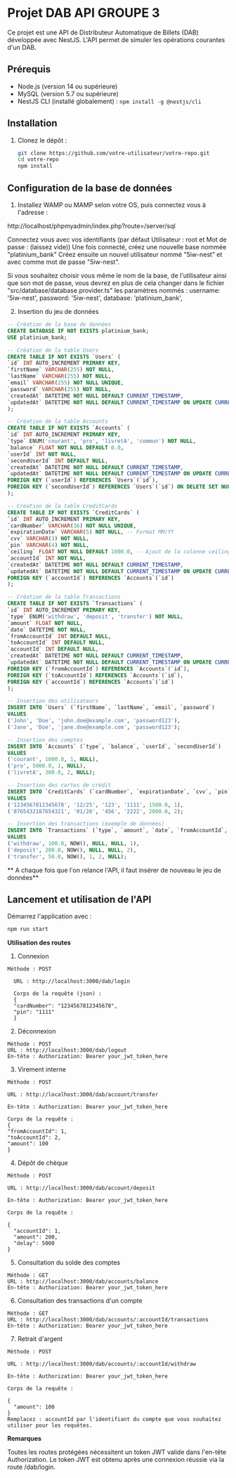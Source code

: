 # Projet DAB API GROUPE 3

Ce projet est une API de Distributeur Automatique de Billets (DAB) développée avec NestJS. L'API permet de simuler les opérations courantes d'un DAB.
## Prérequis

- Node.js (version 14 ou supérieure)
- MySQL (version 5.7 ou supérieure)
- NestJS CLI (installé globalement) : `npm install -g @nestjs/cli`

## Installation

1. Clonez le dépôt :

   ```bash
   git clone https://github.com/votre-utilisateur/votre-repo.git
   cd votre-repo
   npm install

## Configuration de la base de données

1. Installez WAMP ou MAMP selon votre OS, puis connectez vous à l'adresse : 

http://localhost/phpmyadmin/index.php?route=/server/sql

Connectez vous avec vos identifiants (par défaut Utilisateur : root et Mot de passe : (laissez vide))
Une fois connecté, créez une nouvelle base nommée "platinium_bank"
Créez ensuite un nouvel utilisateur nommé "5iw-nest" et avec comme mot de passe "5iw-nest".

Si vous souhaitez choisir vous même le nom de la base, de l'utilisateur ainsi que son mot de passe, vous devrez en plus de cela changer dans le fichier "src/database/database.provider.ts" les paramètres nommés :
  username: '5iw-nest',
  password: '5iw-nest',
  database: 'platinium_bank',

2. Insertion du jeu de données
   
  ```SQL
 -- Création de la base de données
CREATE DATABASE IF NOT EXISTS platinium_bank;
USE platinium_bank;

-- Création de la table Users
CREATE TABLE IF NOT EXISTS `Users` (
  `id` INT AUTO_INCREMENT PRIMARY KEY,
  `firstName` VARCHAR(255) NOT NULL,
  `lastName` VARCHAR(255) NOT NULL,
  `email` VARCHAR(255) NOT NULL UNIQUE,
  `password` VARCHAR(255) NOT NULL,
  `createdAt` DATETIME NOT NULL DEFAULT CURRENT_TIMESTAMP,
  `updatedAt` DATETIME NOT NULL DEFAULT CURRENT_TIMESTAMP ON UPDATE CURRENT_TIMESTAMP
);

-- Création de la table Accounts
CREATE TABLE IF NOT EXISTS `Accounts` (
  `id` INT AUTO_INCREMENT PRIMARY KEY,
  `type` ENUM('courant', 'pro', 'livretA', 'commun') NOT NULL,
  `balance` FLOAT NOT NULL DEFAULT 0.0,
  `userId` INT NOT NULL,
  `secondUserId` INT DEFAULT NULL,
  `createdAt` DATETIME NOT NULL DEFAULT CURRENT_TIMESTAMP,
  `updatedAt` DATETIME NOT NULL DEFAULT CURRENT_TIMESTAMP ON UPDATE CURRENT_TIMESTAMP,
  FOREIGN KEY (`userId`) REFERENCES `Users`(`id`),
  FOREIGN KEY (`secondUserId`) REFERENCES `Users`(`id`) ON DELETE SET NULL
);

-- Création de la table CreditCards
CREATE TABLE IF NOT EXISTS `CreditCards` (
  `id` INT AUTO_INCREMENT PRIMARY KEY,
  `cardNumber` VARCHAR(16) NOT NULL UNIQUE,
  `expirationDate` VARCHAR(5) NOT NULL, -- Format MM/YY
  `cvv` VARCHAR(3) NOT NULL,
  `pin` VARCHAR(4) NOT NULL,
  `ceiling` FLOAT NOT NULL DEFAULT 1000.0, -- Ajout de la colonne ceiling avec une valeur par défaut
  `accountId` INT NOT NULL,
  `createdAt` DATETIME NOT NULL DEFAULT CURRENT_TIMESTAMP,
  `updatedAt` DATETIME NOT NULL DEFAULT CURRENT_TIMESTAMP ON UPDATE CURRENT_TIMESTAMP,
  FOREIGN KEY (`accountId`) REFERENCES `Accounts`(`id`)
);

-- Création de la table Transactions
CREATE TABLE IF NOT EXISTS `Transactions` (
  `id` INT AUTO_INCREMENT PRIMARY KEY,
  `type` ENUM('withdraw', 'deposit', 'transfer') NOT NULL,
  `amount` FLOAT NOT NULL,
  `date` DATETIME NOT NULL,
  `fromAccountId` INT DEFAULT NULL,
  `toAccountId` INT DEFAULT NULL,
  `accountId` INT DEFAULT NULL,
  `createdAt` DATETIME NOT NULL DEFAULT CURRENT_TIMESTAMP,
  `updatedAt` DATETIME NOT NULL DEFAULT CURRENT_TIMESTAMP ON UPDATE CURRENT_TIMESTAMP,
  FOREIGN KEY (`fromAccountId`) REFERENCES `Accounts`(`id`),
  FOREIGN KEY (`toAccountId`) REFERENCES `Accounts`(`id`),
  FOREIGN KEY (`accountId`) REFERENCES `Accounts`(`id`)
);

-- Insertion des utilisateurs
INSERT INTO `Users` (`firstName`, `lastName`, `email`, `password`)
VALUES
('John', 'Doe', 'john.doe@example.com', 'password123'),
('Jane', 'Doe', 'jane.doe@example.com', 'password123');

-- Insertion des comptes
INSERT INTO `Accounts` (`type`, `balance`, `userId`, `secondUserId`)
VALUES
('courant', 1000.0, 1, NULL),
('pro', 5000.0, 1, NULL),
('livretA', 300.0, 2, NULL);

-- Insertion des cartes de crédit
INSERT INTO `CreditCards` (`cardNumber`, `expirationDate`, `cvv`, `pin`, `ceiling`, `accountId`)
VALUES
('1234567812345678', '12/25', '123', '1111', 1500.0, 1),
('8765432187654321', '01/26', '456', '2222', 2000.0, 2);

-- Insertion des transactions (exemple de données)
INSERT INTO `Transactions` (`type`, `amount`, `date`, `fromAccountId`, `toAccountId`, `accountId`)
VALUES
('withdraw', 100.0, NOW(), NULL, NULL, 1),
('deposit', 200.0, NOW(), NULL, NULL, 2),
('transfer', 50.0, NOW(), 1, 2, NULL);

```


** A chaque fois que l'on relance l'API, il faut insérer de nouveau le jeu de données**

## Lancement et utilisation de l'API

Démarrez l'application avec : 

```bash
npm run start
```

**Utilisation des routes**

1. Connexion
  ```
  Méthode : POST

    URL : http://localhost:3000/dab/login

    Corps de la requête (json) :
    {
    "cardNumber": "1234567812345678",
    "pin": "1111"
    }
   ```

    
2. Déconnexion
  ```
  Méthode : POST
  URL : http://localhost:3000/dab/logout
  En-tête : Authorization: Bearer your_jwt_token_here
  ```
    
3. Virement interne
  ```
Méthode : POST

URL : http://localhost:3000/dab/account/transfer

En-tête : Authorization: Bearer your_jwt_token_here

Corps de la requête :
{
  "fromAccountId": 1,
  "toAccountId": 2,
  "amount": 100
}
```
4. Dépôt de chèque
```
Méthode : POST

URL : http://localhost:3000/dab/account/deposit

En-tête : Authorization: Bearer your_jwt_token_here

Corps de la requête :

{
  "accountId": 1,
  "amount": 200,
  "delay": 5000
}
```
5. Consultation du solde des comptes
```
Méthode : GET
URL : http://localhost:3000/dab/accounts/balance
En-tête : Authorization: Bearer your_jwt_token_here
```
6. Consultation des transactions d'un compte
```
Méthode : GET
URL : http://localhost:3000/dab/accounts/:accountId/transactions
En-tête : Authorization: Bearer your_jwt_token_here
```
7. Retrait d'argent
```
Méthode : POST

URL : http://localhost:3000/dab/accounts/:accountId/withdraw

En-tête : Authorization: Bearer your_jwt_token_here

Corps de la requête :

{
  "amount": 100
}
Remplacez : accountId par l'identifiant du compte que vous souhaitez utiliser pour les requêtes.
```

**Remarques**

Toutes les routes protégées nécessitent un token JWT valide dans l'en-tête Authorization.
Le token JWT est obtenu après une connexion réussie via la route /dab/login.

